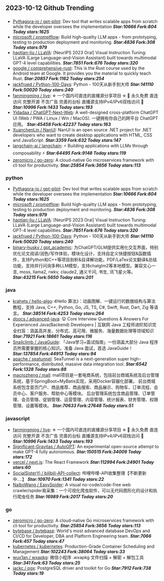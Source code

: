 ## 2023-10-12 Github Trending

### 
* [Pythagora-io / gpt-pilot](https://github.com/Pythagora-io/gpt-pilot): Dev tool that writes scalable apps from scratch while the developer oversees the implementation ***Star:10666 Fork:804 Today stars:1625***
* [microsoft / promptflow](https://github.com/microsoft/promptflow): Build high-quality LLM apps - from prototyping, testing to production deployment and monitoring. ***Star:4836 Fork:308 Today stars:979***
* [haotian-liu / LLaVA](https://github.com/haotian-liu/LLaVA): [NeurIPS 2023 Oral] Visual Instruction Tuning: LLaVA (Large Language-and-Vision Assistant) built towards multimodal GPT-4 level capabilities. ***Star:7851 Fork:676 Today stars:320***
* [google / comprehensive-rust](https://github.com/google/comprehensive-rust): This is the Rust course used by the Android team at Google. It provides you the material to quickly teach Rust. ***Star:20857 Fork:1162 Today stars:254***
* [jackfrued / Python-100-Days](https://github.com/jackfrued/Python-100-Days): Python - 100天从新手到大师 ***Star:141110 Fork:50020 Today stars:240***
* [fanmingming / live](https://github.com/fanmingming/live): ✯ 一个国内可直连的直播源分享项目 ✯ 🔕 永久免费 直连访问 完整开源 不含广告 完善的台标 直播源支持IPv4/IPv6双栈访问 🔕 ***Star:10996 Fork:1433 Today stars:193***
* [Yidadaa / ChatGPT-Next-Web](https://github.com/Yidadaa/ChatGPT-Next-Web): A well-designed cross-platform ChatGPT UI (Web / PWA / Linux / Win / MacOS). 一键拥有你自己的跨平台 ChatGPT 应用。 ***Star:45458 Fork:42237 Today stars:163***
* [XuanchenLin / NanUI](https://github.com/XuanchenLin/NanUI): NanUI is an open source .NET project for .NET developers who want to create desktop applications with HTML, CSS and JavaScript. ***Star:3359 Fork:632 Today stars:147***
* [langchain-ai / langchain](https://github.com/langchain-ai/langchain): ⚡ Building applications with LLMs through composability ⚡ ***Star:64495 Fork:9148 Today stars:119***
* [zeromicro / go-zero](https://github.com/zeromicro/go-zero): A cloud-native Go microservices framework with cli tool for productivity. ***Star:25854 Fork:3656 Today stars:113***

### python
* [Pythagora-io / gpt-pilot](https://github.com/Pythagora-io/gpt-pilot): Dev tool that writes scalable apps from scratch while the developer oversees the implementation ***Star:10666 Fork:804 Today stars:1625***
* [microsoft / promptflow](https://github.com/microsoft/promptflow): Build high-quality LLM apps - from prototyping, testing to production deployment and monitoring. ***Star:4836 Fork:308 Today stars:979***
* [haotian-liu / LLaVA](https://github.com/haotian-liu/LLaVA): [NeurIPS 2023 Oral] Visual Instruction Tuning: LLaVA (Large Language-and-Vision Assistant) built towards multimodal GPT-4 level capabilities. ***Star:7851 Fork:676 Today stars:320***
* [jackfrued / Python-100-Days](https://github.com/jackfrued/Python-100-Days): Python - 100天从新手到大师 ***Star:141110 Fork:50020 Today stars:240***
* [binary-husky / gpt_academic](https://github.com/binary-husky/gpt_academic): 为ChatGPT/GLM提供实用化交互界面，特别优化论文阅读/润色/写作体验，模块化设计，支持自定义快捷按钮&函数插件，支持Python和C++等项目剖析&自译解功能，PDF/LaTex论文翻译&总结功能，支持并行问询多种LLM模型，支持chatglm2等本地模型。兼容文心一言, moss, llama2, rwkv, claude2, 通义千问, 书生, 讯飞星火等。 ***Star:43215 Fork:5650 Today stars:201***

### java
* [krahets / hello-algo](https://github.com/krahets/hello-algo): 《Hello 算法》：动画图解、一键运行的数据结构与算法教程，支持 Java, C++, Python, Go, JS, TS, C#, Swift, Rust, Dart, Zig 等语言。 ***Star:38514 Fork:4253 Today stars:264***
* [doocs / advanced-java](https://github.com/doocs/advanced-java): 😮 Core Interview Questions & Answers For Experienced Java(Backend) Developers | 互联网 Java 工程师进阶知识完全扫盲：涵盖高并发、分布式、高可用、微服务、海量数据处理等领域知识 ***Star:71921 Fork:18661 Today stars:116***
* [Snailclimb / JavaGuide](https://github.com/Snailclimb/JavaGuide): 「Java学习+面试指南」一份涵盖大部分 Java 程序员所需要掌握的核心知识。准备 Java 面试，首选 JavaGuide！ ***Star:137854 Fork:44913 Today stars:94***
* [apache / seatunnel](https://github.com/apache/seatunnel): SeaTunnel is a next-generation super high-performance, distributed, massive data integration tool. ***Star:6542 Fork:1328 Today stars:88***
* [macrozheng / mall](https://github.com/macrozheng/mall): mall项目是一套电商系统，包括前台商城系统及后台管理系统，基于SpringBoot+MyBatis实现，采用Docker容器化部署。 前台商城系统包含首页门户、商品推荐、商品搜索、商品展示、购物车、订单流程、会员中心、客户服务、帮助中心等模块。 后台管理系统包含商品管理、订单管理、会员管理、促销管理、运营管理、内容管理、统计报表、财务管理、权限管理、设置等模块。 ***Star:70633 Fork:27648 Today stars:51***

### javascript
* [fanmingming / live](https://github.com/fanmingming/live): ✯ 一个国内可直连的直播源分享项目 ✯ 🔕 永久免费 直连访问 完整开源 不含广告 完善的台标 直播源支持IPv4/IPv6双栈访问 🔕 ***Star:10996 Fork:1433 Today stars:193***
* [Significant-Gravitas / AutoGPT](https://github.com/Significant-Gravitas/AutoGPT): An experimental open-source attempt to make GPT-4 fully autonomous. ***Star:150515 Fork:34009 Today stars:172***
* [vercel / next.js](https://github.com/vercel/next.js): The React Framework ***Star:112994 Fork:24901 Today stars:60***
* [SocialSisterYi / bilibili-API-collect](https://github.com/SocialSisterYi/bilibili-API-collect): 哔哩哔哩-API收集整理【不断更新中....】 ***Star:10970 Fork:1341 Today stars:22***
* [NaiboWang / EasySpider](https://github.com/NaiboWang/EasySpider): A visual no-code/code-free web crawler/spider易采集：一个可视化爬虫软件，可以无代码图形化的设计和执行爬虫任务 ***Star:16989 Fork:2017 Today stars:20***

### go
* [zeromicro / go-zero](https://github.com/zeromicro/go-zero): A cloud-native Go microservices framework with cli tool for productivity. ***Star:25854 Fork:3656 Today stars:113***
* [bytebase / bytebase](https://github.com/bytebase/bytebase): World's most advanced database DevOps and CI/CD for Developer, DBA and Platform Engineering team. ***Star:7066 Fork:457 Today stars:47***
* [kubernetes / kubernetes](https://github.com/kubernetes/kubernetes): Production-Grade Container Scheduling and Management ***Star:102243 Fork:38064 Today stars:33***
* [wux1an / wxapkg](https://github.com/wux1an/wxapkg): 微信小程序 .wxapkg 文件扫描 + 解密 + 解包工具 ***Star:341 Fork:63 Today stars:25***
* [jackc / pgx](https://github.com/jackc/pgx): PostgreSQL driver and toolkit for Go ***Star:7912 Fork:738 Today stars:19***
